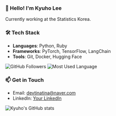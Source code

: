 ### 👋 Hello! I'm Kyuho Lee  
Currently working at the Statistics Korea.

### 🛠️ Tech Stack
- **Languages**: Python, Ruby  
- **Frameworks**: PyTorch, TensorFlow, LangChain  
- **Tools**: Git, Docker, Hugging Face  

![GitHub Followers](https://img.shields.io/github/followers/kyuho-lee?style=social)
![Most Used Language](https://img.shields.io/github/languages/top/kyuho-lee?style=flat-square)

### 📫 Get in Touch
- Email: devtinatina@naver.com  
- LinkedIn: [Your LinkedIn](www.linkedin.com/in/규호-이-585334194)

![Kyuho's GitHub stats](https://github-readme-stats.vercel.app/api?username=kyuho-lee&show_icons=true&theme=radical)
